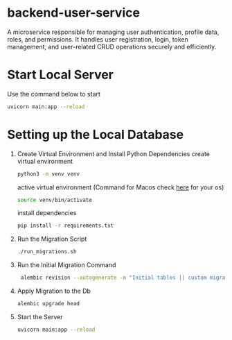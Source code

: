 # backend-user-service
A microservice responsible for managing user authentication, profile data, roles, and permissions. It handles user registration, login, token management, and user-related CRUD operations securely and efficiently.

# Start Local Server
Use the command below to start
```bash 
uvicorn main:app --reload
```

# Setting up the Local Database
1. Create Virtual Environment and Install Python Dependencies
   create virtual environment
   ```bash
   python3 -m venv venv
   ```
   active virtual environment (Command for Macos check [here](https://docs.python.org/3/library/venv.html#how-venvs-work) for your os)
   ```bash
   source venv/bin/activate
   ```
   install dependencies
   ```bash
   pip install -r requirements.txt
   ```


2. Run the Migration Script
   ```bash
   ./run_migrations.sh
   ```

3. Run the Initial Migration Command
   ```bash
    alembic revision --autogenerate -m "Initial tables || custom migration message"
    ```

4. Apply Migration to the Db
   ```bash
   alembic upgrade head
   ```

5. Start the Server
   ```bash
   uvicorn main:app --reload
   ```